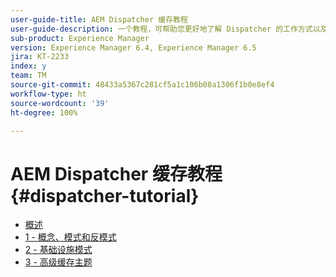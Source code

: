 ```yaml
---
user-guide-title: AEM Dispatcher 缓存教程
user-guide-description: 一个教程，可帮助您更好地了解 Dispatcher 的工作方式以及您如何使用它。
sub-product: Experience Manager
version: Experience Manager 6.4, Experience Manager 6.5
jira: KT-2233
index: y
team: TM
source-git-commit: 48433a5367c281cf5a1c106b08a1306f1b0e8ef4
workflow-type: ht
source-wordcount: '39'
ht-degree: 100%

---
```



# AEM Dispatcher 缓存教程{#dispatcher-tutorial}

+ [概述](overview.md)
+ [1 - 概念、模式和反模式](chapter-1.md)
+ [2 - 基础设施模式](chapter-2.md)
+ [3 - 高级缓存主题](chapter-3.md)
